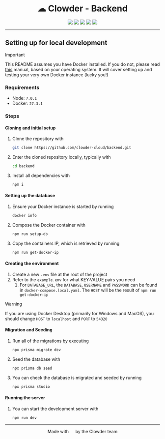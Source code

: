 <h1 align="center">☁ Clowder - Backend</h1>
<p align="center">
<img src="https://img.shields.io/badge/Express.js-%23404d59.svg?logo=express&logoColor=%2361DAFB">
<img src="https://img.shields.io/badge/TypeScript-3178C6?logo=typescript&logoColor=fff">
<img src="https://img.shields.io/badge/Postgres-%23316192.svg?logo=postgresql&logoColor=white">
<img src="https://img.shields.io/badge/Jira-0052CC?logo=jira&logoColor=fff">
<img src="https://img.shields.io/badge/GitHub_Actions-2088FF?logo=github-actions&logoColor=white">
</p>

---

## Setting up for local development

> [!IMPORTANT]  
> This README assumes you have Docker installed. If you do not, please read [this](https://docs.docker.com/engine/install/) manual, based on your operating system. It will cover setting up and testing your very own Docker instance (lucky you!)

### Requirements

- Node: `7.0.1`
- Docker: `27.3.1`

### Steps

#### Cloning and initial setup

1. Clone the repository with
   ```bash
   git clone https://github.com/clowder-cloud/backend.git
   ```
2. Enter the cloned repository locally, typically with
   ```bash
   cd backend
   ```
3. Install all dependencies with
   ```bash
   npm i
   ```

#### Setting up the database

1. Ensure your Docker instance is started by running
   ```bash
   docker info
   ```
2. Compose the Docker container with
   ```bash
   npm run setup-db
   ```
3. Copy the containers IP, which is retrieved by running
   ```bash
   npm run get-docker-ip
   ```

#### Creating the environment

1. Create a new `.env` file at the root of the project
2. Refer to the `example.env` for what KEY:VALUE pairs you need
   1. For `DATABASE_URL`, the `DATABASE`, `USERNAME` and `PASSWORD` can be found in `docker-compose.local.yaml`. The `HOST` will be the result of `npm run get-docker-ip`

> [!WARNING]  
> If you are using Docker Desktop (primarily for Windows and MacOS), you should change `HOST` to `localhost` and `PORT` to `54320`

#### Migration and Seeding

1. Run all of the migrations by executing
   ```bash
   npx prisma migrate dev
   ```
2. Seed the database with
   ```bash
   npx prisma db seed
   ```
3. You can check the database is migrated and seeded by running
   ```bash
   npx prisma studio
   ```

#### Running the server

1. You can start the development server with
   ```
   npm run dev
   ```

---

<p align="center">Made with <img height="14" src="https://emoji.lgbt/assets/svg/gay-heart.svg"/> by the Clowder team</p>
